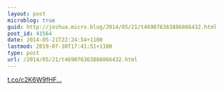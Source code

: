 ```yaml
---
layout: post
microblog: true
guid: http://joshua.micro.blog/2014/05/21/t469076363886866432.html
post_id: 41564
date: 2014-05-21T22:24:54+1100
lastmod: 2019-07-30T17:41:51+1100
type: post
url: /2014/05/21/t469076363886866432.html
---
```

[t.co/c2K6W9fHF...](http://t.co/c2K6W9fHFW)
